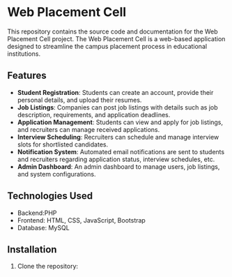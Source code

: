 # Web Placement Cell

This repository contains the source code and documentation for the Web Placement Cell project. The Web Placement Cell is a web-based application designed to streamline the campus placement process in educational institutions.

## Features

- **Student Registration**: Students can create an account, provide their personal details, and upload their resumes.
- **Job Listings**: Companies can post job listings with details such as job description, requirements, and application deadlines.
- **Application Management**: Students can view and apply for job listings, and recruiters can manage received applications.
- **Interview Scheduling**: Recruiters can schedule and manage interview slots for shortlisted candidates.
- **Notification System**: Automated email notifications are sent to students and recruiters regarding application status, interview schedules, etc.
- **Admin Dashboard**: An admin dashboard to manage users, job listings, and system configurations.

## Technologies Used

- Backend:PHP
- Frontend: HTML, CSS, JavaScript, Bootstrap
- Database: MySQL


## Installation

1. Clone the repository:

